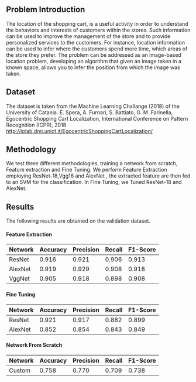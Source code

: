 ## Problem Introduction
The location of the shopping cart, is a useful activity in order to understand the behaviors and interests
of customers within the stores. Such information can be used to improve the management of the store
and to provide personalized services to the customers. For instance, location information can be used to
infer where the customers spend more time, which areas of the store they prefer. The problem can be
addressed as an image-based location problem, developing an algorithm that given an image taken in a
known space, allows you to infer the position from which the image was taken.
## Dataset
The dataset is taken from the Machine Learning Challange (2018) of the University of Catania.
E. Spera, A. Furnari, S. Battiato, G. M. Farinella, 
Egocentric Shopping Cart Localization, International Conference on Pattern Recognition (ICPR), 2018
http://iplab.dmi.unict.it/EgocentricShoppingCartLocalization/
## Methodology
We test three different methodologies, training a network from  scratch,
Feature extraction and Fine Tuning.
We perform Feature Extraction employing ResNet-18,Vgg16 and AlexNet , 
the extracted feature are then fed to an SVM for the classification.
In Fine Tuning, we Tuned ResNet-18 and AlexNet.

##  Results
The following results are obtained on the validation dataset.
#### Feature Extraction

Network | Accuracy | Precision | Recall | F1-Score | 
--------|----------|-----------|--------|----------|
ResNet  | 0.916    | 0.921     | 0.906  | 0.913    |
AlexNet  | 0.919    | 0.929     | 0.908  | 0.918    |
VggNet  | 0.905    | 0.918     | 0.898  | 0.908    |


#### Fine Tuning
Network | Accuracy | Precision | Recall | F1-Score | 
--------|----------|-----------|--------|----------|
ResNet  | 0.921    | 0.917     | 0.882  | 0.899    |
AlexNet  | 0.852    | 0.854     | 0.843  | 0.849    |

#### Network From Scratch
Network | Accuracy | Precision | Recall | F1-Score | 
--------|----------|-----------|--------|----------|
Custom  | 0.758    | 0.770     | 0.709  | 0.738    |







